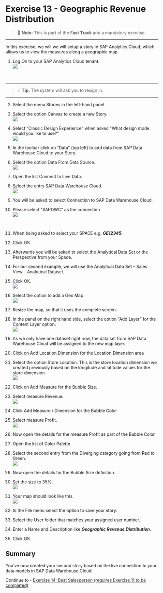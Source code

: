# Exercise 13 - Geographic Revenue Distribution

>:memo: **Note:** This is part of the <strong>Fast Track</strong> and a mandatory exercise.

---

In this exercise, we will we will setup a story in SAP Analytics Cloud, which allows us to view the measures along a
geographic map.

1. Log On to your SAP Analytics Cloud tenant.
<br>![](images/00_00_0221.png) 
<br>

---

>:bulb: **Tip:** The system will ask you to resign in.

---

2. Select the menu Stories in the left-hand panel
3. Select the option Canvas to create a new Story.
<br>![](images/00_00_0201.png) 
4. Select "Classic Design Experience" when asked "What design mode would you like to use?"
<br>![](images/00_00_0222.png) 

5. In the toolbar click on “Data” (top left) to add data from SAP Data Warehouse Cloud to your Story.
6. Select the option Data From Data Source.
<br>![](images/00_00_0204.png) 

7. Open the list Connect to Live Data.
8. Select the entry SAP Data Warehouse Cloud.
<br>![](images/00_00_0205.png) 

9. You will be asked to select Connection to SAP Data Warehouse Cloud.
10. Please select "SAPDWC" as the connection 
<br>![](images/00_00_0700.png)
<br>

11. When being asked to select your SPACE e.g. ***GE12345***.
12. Click OK.
15. Afterwards you will be asked to select the Analytical Data Set or the Perspective from your Space.
16. For our second example, we will use the Analytical Data Set – Sales View – Analytical Dataset.
17. Click OK.
<br>![](images/00_00_0208.png)   
  
18. Select the option to add a Geo Map.
<br>![](images/00_00_0306.png) 
  
19. Resize the map, so that it uses the complete screen.
20. In the panel on the right hand side, select the option “Add Layer” for the Content Layer option.
<br>![](images/00_00_0302.png) 

21. As we only have one dataset right now, the data set from SAP Data Warehouse Cloud will be assigned to
the new map layer.
22. Click on Add Location Dimension for the Location Dimension area
23. Select the option Store Location. This is the store location dimension we created previously based on the
longitude and latitude values for the store dimension.
<br>![](images/00_00_0310.png) 

24. Click on Add Measure for the Bubble Size.
25. Select measure Revenue.
<br>![](images/00_00_0309.png) 


26. Click Add Measure / Dimension for the Bubble Color
27. Select measure Profit.
<br>![](images/00_00_0316.png) 

28. Now open the details for the measure Profit as part of the Bubble Color
29. Open the list of Color Palette.
30. Select the second entry from the Diverging category going from Red to Green.
<br>![](images/00_00_0312.png) 

31. Now open the details for the Bubble Size definition.
32. Set the size to 35%.
<br>![](images/00_00_0311.png) 

33. Your map should look like this.
<br>![](images/00_00_0314.png) 

34. In the File menu select the option to save your story.
35. Select the User folder that matches your assigned user number.
36. Enter a Name and Description like ***Geographic Revenue Distribution***.
37. Click OK.


## Summary

You've now created your second story based on the live connection to your data models in SAP Data Warehouse Cloud. 

Continue to - [Exercise 14: Best Salesperson (requires Exercise 11 to be completed) ](../ex14/README.md)

